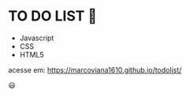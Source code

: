 # TO DO LIST 📖

- Javascript
- CSS 
- HTML5

acesse em:
https://marcoviana1610.github.io/todolist/

😃